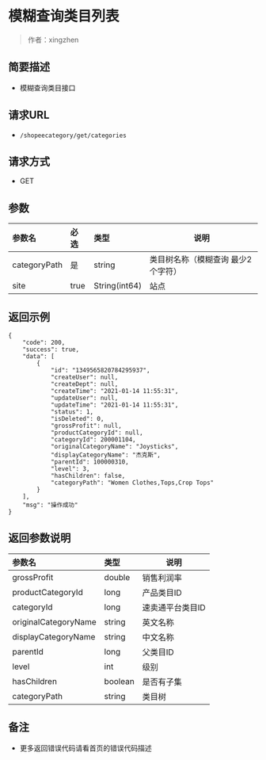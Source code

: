# 模糊查询类目列表

> 作者：xingzhen

## 简要描述

- 模糊查询类目接口

## 请求URL
- `/shopeecategory/get/categories `
  
## 请求方式
- GET 

## 参数

|参数名|必选|类型|说明|
|:----    |:---|:----- |-----   |
|categoryPath |是  |string |类目树名称（模糊查询 最少2个字符）   |
|site|true|String(int64)|站点|

## 返回示例 

``` 
{
    "code": 200,
    "success": true,
    "data": [
        {
            "id": "1349565820784295937",
            "createUser": null,
            "createDept": null,
            "createTime": "2021-01-14 11:55:31",
            "updateUser": null,
            "updateTime": "2021-01-14 11:55:31",
            "status": 1,
            "isDeleted": 0,
            "grossProfit": null,
            "productCategoryId": null,
            "categoryId": 200001104,
            "originalCategoryName": "Joysticks",
			"displayCategoryName": "杰克斯",
            "parentId": 100000310,
            "level": 3,
            "hasChildren": false,
            "categoryPath": "Women Clothes,Tops,Crop Tops"
        }
    ],
    "msg": "操作成功"
}
```

## 返回参数说明 

|参数名|类型|说明|
|:-----  |:-----|-----                           |
|  grossProfit | double    | 销售利润率  |
|  productCategoryId | long    | 产品类目ID  |
|  categoryId |   long  | 速卖通平台类目ID |
|  originalCategoryName |   string  | 英文名称  |
|  displayCategoryName |   string  | 中文名称  |
|  parentId |  long   | 父类目ID  |
|  level |   int  | 级别  |
|  hasChildren |  boolean   |  是否有子集 |
|  categoryPath |  string   |  类目树 |

## 备注 

- 更多返回错误代码请看首页的错误代码描述
